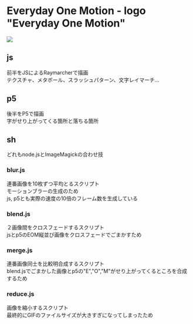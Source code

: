 # Everyday One Motion - logo "Everyday One Motion"

![](http://motions.work/img/FMS_Cat_5683d70496106.gif)

## js

前半をJSによるRaymarcherで描画  
テクスチャ、メタボール、スラッシュパターン、文字レイマーチ…  

## p5

後半をP5で描画  
字がせり上がってくる箇所と落ちる箇所  

## sh

どれもnode.jsとImageMagickの合わせ技  

### blur.js

連番画像を10枚ずつ平均とるスクリプト  
モーションブラーの生成のため  
js, p5とも実際の速度の10倍のフレーム数を生成している  

### blend.js

２画像間をクロスフェードするスクリプト  
jsとp5のEOM縦並び画像をクロスフェードでごまかすため  

### merge.js

連番画像同士を比較明合成するスクリプト  
blend.jsでごまかした画像とp5の"E","O","M"がせり上がってくるところを合成するため  

### reduce.js

画像を縮小するスクリプト  
最終的にGIFのファイルサイズが大きすぎになってしまったため  
